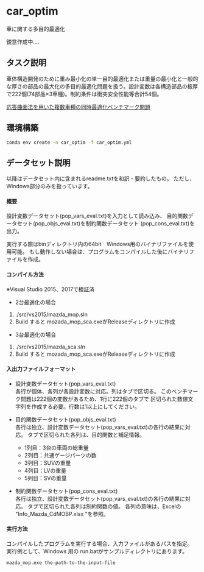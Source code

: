 # car_optim
車に関する多目的最適化

鋭意作成中....

## タスク説明
車体構造開発のために重み最小化の単一目的最適化または重量の最小化と一般的な厚さの部品の最大化の多目的最適化問題を扱う。設計変数は各構造部品の板厚で222個(74部品×3車種)。制約条件は衝突安全性能等合計54個。

[応答曲面法を用いた複数車種の同時最適化ベンチマーク問題](https://ladse.eng.isas.jaxa.jp/benchmark/jpn/index.html)


## 環境構築
```bash
conda env create -n car_optim -f car_optim.yml
```



## データセット説明
以降はデータセット内に含まれるreadme.txtを和訳・要約したもの。
ただし、Windows部分のみを扱っています。

#### 概要
設計変数データセット(pop_vars_eval.txt)を入力として読み込み、
目的関数データセット(pop_objs_eval.txt)を制約関数データセット
(pop_cons_eval.txt)を出力。

実行する際はbinディレクトリ内の64bit　Windows用のバイナリファイルを使用可能。
もし動作しない場合は、プログラムをコンパイルした後にバイナリファイルを作成。

#### コンパイル方法
※Visual Studio 2015、2017で検証済

- 2台最適化の場合
1. ./src/vs2015/mazda_mop.sln
2. Build
すると mozada_mop_sca.exeがReleaseディレクトリに作成

- 3台最適化の場合
1. ./src/vs2015/mazda_sca.sln
2. Build
すると mozada_mop_sca.exeがReleaseディレクトリに作成

#### 入出力ファイルフォーマット
- 設計変数データセット(pop_vars_eval.txt) <br>
各行が個体、各列が各設計変数に対応。列はタブで区切る。
このベンチマーク問題は222個の変数があるため、1行に222個のタブで
区切られた数値文字列を作成する必要。行数は1以上にしてください。

- 目的関数データセット(pop_objs_eval.txt) <br>
各行は独立、設計変数データセット(pop_vars_eval.txt)の各行の結果に対応。
タブで区切られた各列は、目的関数と補足情報。 
    - 1列目：3台の車両の総重量
    - 2列目：共通ゲージパーツの数
    - 3列目：SUVの重量
    - 4列目：LVの重量
    - 5列目：SVの重量

- 制約関数データセット(pop_cons_eval.txt) <br>
各行は独立、設計変数データセット(pop_vars_eval.txt)の各行の結果に対応。
タブで区切られた各列は制約関数の値。
各列の意味は、Excelの "Info_Mazda_CdMOBP.xlsx "を参照。

#### 実行方法
コンパイルしたプログラムを実行する場合、入力ファイルがあるパスを指定。 
実行例として、Windows 用の run.batがサンプルディレクトリにあります。

``` bash
mazda_mop.exe the-path-to-the-input-file
```
